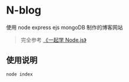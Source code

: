 # N-blog

使用 node express ejs mongoDB 制作的博客网站

> 完全参考 [《一起学 Node.js》](https://github.com/nswbmw/N-blog)

## 使用说明

```bash
node index
```
